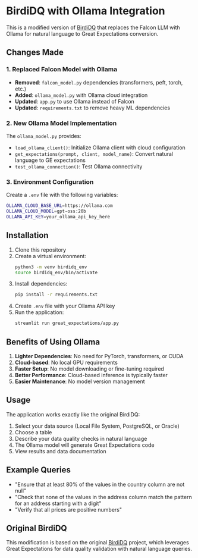 # BirdiDQ with Ollama Integration

This is a modified version of [BirdiDQ](https://github.com/BirdiD/BirdiDQ) that replaces the Falcon LLM with Ollama for natural language to Great Expectations conversion.

## Changes Made

### 1. Replaced Falcon Model with Ollama
- **Removed**: `falcon_model.py` dependencies (transformers, peft, torch, etc.)
- **Added**: `ollama_model.py` with Ollama cloud integration
- **Updated**: `app.py` to use Ollama instead of Falcon
- **Updated**: `requirements.txt` to remove heavy ML dependencies

### 2. New Ollama Model Implementation
The `ollama_model.py` provides:
- `load_ollama_client()`: Initialize Ollama client with cloud configuration
- `get_expectations(prompt, client, model_name)`: Convert natural language to GE expectations
- `test_ollama_connection()`: Test Ollama connectivity

### 3. Environment Configuration
Create a `.env` file with the following variables:
```bash
OLLAMA_CLOUD_BASE_URL=https://ollama.com
OLLAMA_CLOUD_MODEL=gpt-oss:20b
OLLAMA_API_KEY=your_ollama_api_key_here
```

## Installation

1. Clone this repository
2. Create a virtual environment:
   ```bash
   python3 -m venv birdidq_env
   source birdidq_env/bin/activate
   ```
3. Install dependencies:
   ```bash
   pip install -r requirements.txt
   ```
4. Create `.env` file with your Ollama API key
5. Run the application:
   ```bash
   streamlit run great_expectations/app.py
   ```

## Benefits of Using Ollama

1. **Lighter Dependencies**: No need for PyTorch, transformers, or CUDA
2. **Cloud-based**: No local GPU requirements
3. **Faster Setup**: No model downloading or fine-tuning required
4. **Better Performance**: Cloud-based inference is typically faster
5. **Easier Maintenance**: No model version management

## Usage

The application works exactly like the original BirdiDQ:
1. Select your data source (Local File System, PostgreSQL, or Oracle)
2. Choose a table
3. Describe your data quality checks in natural language
4. The Ollama model will generate Great Expectations code
5. View results and data documentation

## Example Queries

- "Ensure that at least 80% of the values in the country column are not null"
- "Check that none of the values in the address column match the pattern for an address starting with a digit"
- "Verify that all prices are positive numbers"

## Original BirdiDQ

This modification is based on the original [BirdiDQ](https://github.com/BirdiD/BirdiDQ) project, which leverages Great Expectations for data quality validation with natural language queries.
